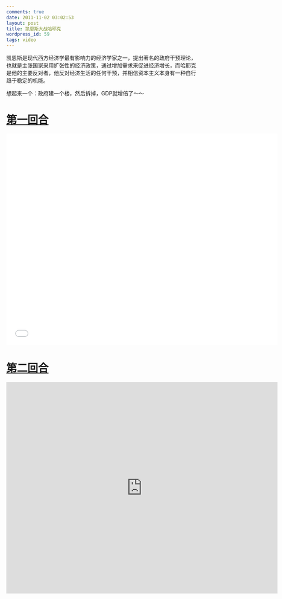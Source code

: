 ```yaml
---
comments: true
date: 2011-11-02 03:02:53
layout: post
title: 凯恩斯大战哈耶克
wordpress_id: 59
tags: video
---
```



 凯恩斯是现代西方经济学最有影响力的经济学家之一，提出著名的政府干预理论，也就是主张国家采用扩张性的经济政策，通过增加需求来促进经济增长，而哈耶克是他的主要反对者，他反对经济生活的任何干预，并相信资本主义本身有一种自行趋于稳定的机能。

想起来一个：政府建一个楼，然后拆掉，GDP就增倍了～～

# [第一回合](https://v.youku.com/v_show/id_XMjc0MTgwMTgw.html)

<iframe src="//player.youku.com/embed/XMjc0MTgwMTgw" scrolling="no" border="0" frameborder="no" framespacing="0" allowfullscreen="true" width="720" height="560"> </iframe>


# [第二回合](https://v.youku.com/v_show/id_XMjk4ODgwNzg4.html)

<iframe src="https://player.youku.com/embed/XMjk4ODgwNzg4" scrolling="no" border="0" frameborder="no" framespacing="0" allowfullscreen="true" width="720" height="560"> </iframe>


